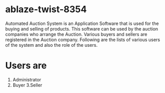 # ablaze-twist-8354

Automated Auction System is an Application Software that is used for the buying and selling of products.
This software can be used by the auction companies  who arrange the Auction. 
Various buyers and sellers are registered in the Auction company. 
Following are the lists of various users of the system and also the role of the users.

# Users are
1. Administrator
2. Buyer
3.Seller
